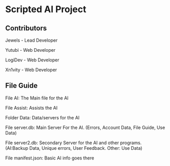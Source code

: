 <h1>Scripted AI Project</h1>


<h2>Contributors</h2>

<p>Jewels - Lead Developer</p>
<p>Yutubi - Web Developer</p>
<p>LogiDev - Web Developer<p>
<p>Xn1vity - Web Developer</p>




<h2>File Guide</h2>

<p>File AI:
The Main file for the AI</p>
<p>File Assist:
Assists the AI</p>
<p>Folder Data:
Data/servers for the AI</p>
<p>File server.db:
Main Server For the AI. (Errors, Account Data, File Guide, Use Data)</p>
<p>File server2.db:
Secondary Server for the AI and other programs. (AI:Backup Data, Unique errors, User Feedback. Other: Use Data)</p>
<p>File manifest.json:
Basic AI info goes there</p>
